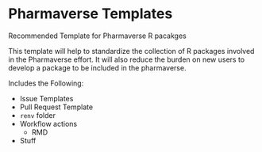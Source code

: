 # Pharmaverse Templates

Recommended Template for Pharmaverse R pacakges

This template will help to standardize the collection of R packages involved in the Pharmaverse effort.  It will also reduce the burden on new users to develop a package to be included in the pharmaverse.


Includes the Following:

*  Issue Templates
*  Pull Request Template
*  `renv` folder
*  Workflow actions
    *  RMD
*  Stuff
